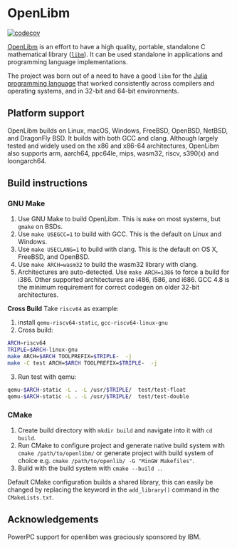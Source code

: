 # OpenLibm

[![codecov](https://codecov.io/gh/JuliaMath/openlibm/graph/badge.svg?token=eTAdN7d9cg)](https://codecov.io/gh/JuliaMath/openlibm)

[OpenLibm](https://openlibm.org/) is an effort to have a high quality, portable, standalone
C mathematical library ([`libm`](http://en.wikipedia.org/wiki/libm)).
It can be used standalone in applications and programming language
implementations.

The project was born out of a need to have a good `libm` for the
[Julia programming language](http://www.julialang.org) that worked
consistently across compilers and operating systems, and in 32-bit and
64-bit environments.

## Platform support

OpenLibm builds on Linux, macOS, Windows, FreeBSD, OpenBSD, NetBSD, and
DragonFly BSD.  It builds with both GCC and clang. Although largely
tested and widely used on the x86 and x86-64 architectures, OpenLibm
also supports arm, aarch64, ppc64le, mips, wasm32, riscv, s390(x) and
loongarch64.

## Build instructions

### GNU Make

1. Use GNU Make to build OpenLibm. This is `make` on most systems, but `gmake` on BSDs.
2. Use `make USEGCC=1` to build with GCC. This is the default on
   Linux and Windows.
3. Use `make USECLANG=1` to build with clang. This is the default on OS X, FreeBSD,
   and OpenBSD.
4. Use `make ARCH=wasm32` to build the wasm32 library with clang.
5. Architectures are auto-detected. Use `make ARCH=i386` to force a
   build for i386. Other supported architectures are i486, i586, and
   i686. GCC 4.8 is the minimum requirement for correct codegen on
   older 32-bit architectures.


**Cross Build**
Take `riscv64` as example:
1. install `qemu-riscv64-static`, `gcc-riscv64-linux-gnu`
2. Cross build:
```sh
ARCH=riscv64
TRIPLE=$ARCH-linux-gnu
make ARCH=$ARCH TOOLPREFIX=$TRIPLE-  -j
make -C test ARCH=$ARCH TOOLPREFIX=$TRIPLE-  -j
```

3. Run test with qemu:
```sh
qemu-$ARCH-static -L . -L /usr/$TRIPLE/  test/test-float
qemu-$ARCH-static -L . -L /usr/$TRIPLE/  test/test-double
```


### CMake

1. Create build directory with `mkdir build` and navigate into it with `cd build`.
2. Run CMake to configure project and generate native build system with `cmake /path/to/openlibm/`
or generate project with build system of choice e.g. `cmake /path/to/openlib/ -G "MinGW Makefiles"`.
3. Build with the build system with `cmake --build .`.

Default CMake configuration builds a shared library, this can easily be changed by replacing
the keyword in the `add_library()` command in the `CMakeLists.txt`.


## Acknowledgements

PowerPC support for openlibm was graciously sponsored by IBM.
